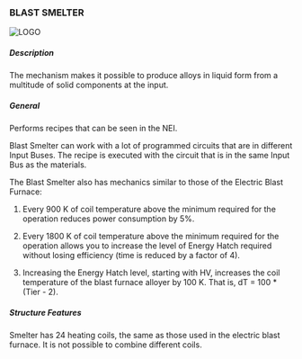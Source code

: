 ### BLAST SMELTER

![LOGO](https://raw.githubusercontent.com/GT-IMPACT/impact-front/main/public/media/gregtech/BlastSmelter.png)

##### Description

The mechanism makes it possible to produce alloys in liquid form from a multitude of solid components at the input.

##### General

Performs recipes that can be seen in the NEI.

Blast Smelter can work with a lot of programmed circuits that are in different Input Buses. The recipe is executed with the circuit that is in the same Input Bus as the materials.

The Blast Smelter also has mechanics similar to those of the Electric Blast Furnace:


1. Every 900 K of coil temperature above the minimum required for the operation reduces power consumption by 5%.


2. Every 1800 K of coil temperature above the minimum required for the operation allows you to increase the level of Energy Hatch required without losing efficiency (time is reduced by a factor of 4).


3. Increasing the Energy Hatch level, starting with HV, increases the coil temperature of the blast furnace alloyer by 100 K. That is, dT = 100 * (Tier - 2).

##### Structure Features

Smelter has 24 heating coils, the same as those used in the electric blast furnace. It is not possible to combine different coils.
